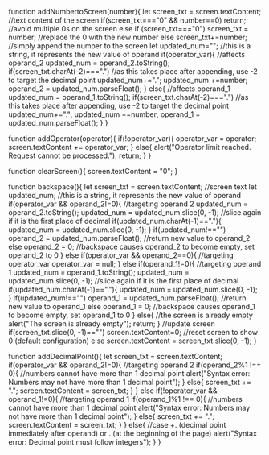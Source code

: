 function addNumbertoScreen(number){
    let screen_txt = screen.textContent; //text content of the screen
    if(screen_txt==="0" && number==0)
        return; //avoid multiple 0s on the screen
    else if (screen_txt==="0")
        screen_txt = number; //replace the 0 with the new number
    else
        screen_txt+=number; //simply append the number to the screen
    let updated_num=""; //this is a string, it represents the new value of operand
    if(operator_var){
        //affects operand_2
        updated_num = operand_2.toString();
        if(screen_txt.charAt(-2)===".") //as this takes place after appending, use -2 to target the decimal point
            updated_num+=".";
        updated_num +=number;
        operand_2 = updated_num.parseFloat();
    }
    else{
        //affects operand_1
        updated_num = operand_1.toString();
        if(screen_txt.charAt(-2)===".") //as this takes place after appending, use -2 to target the decimal point
            updated_num+=".";
        updated_num +=number;
        operand_1 = updated_num.parseFloat();
    }
}

function addOperator(operator){
    if(!operator_var){
        operator_var = operator;
        screen.textContent += operator_var;
    }
    else{
        alert("Operator limit reached. Request cannot be processed.");
        return;
    }
}

function clearScreen(){
    screen.textContent = "0";
}

function backspace(){
    let screen_txt = screen.textContent; //screen text
    let updated_num; //this is a string, it represents the new value of operand
    if(operator_var && operand_2!=0){
        //targeting operand 2
        updated_num = operand_2.toString();
        updated_num = updated_num.slice(0, -1);
        //slice again if it is the first place of decimal
        if(updated_num.charAt(-1)=="."){
            updated_num = updated_num.slice(0, -1);
        }
        if(updated_num!=="")
            operand_2 = updated_num.parseFloat(); //return new value to operand_2
        else
            operand_2 = 0; //backspace causes operand_2 to become empty, set operand_2 to 0
    }
    else if(operator_var && operand_2==0){
        //targeting operator_var
        operator_var = null;
    }
    else if(operand_1!=0){
        //targeting operand 1
        updated_num = operand_1.toString();
        updated_num = updated_num.slice(0, -1);
        //slice again if it is the first place of decimal
        if(updated_num.charAt(-1)=="."){
            updated_num = updated_num.slice(0, -1);
        }
        if(updated_num!=="")
            operand_1 = updated_num.parseFloat(); //return new value to operand_1
        else
            operand_1 = 0; //backspace causes operand_1 to become empty, set operand_1 to 0
    }
    else{
        //the screen is already empty
        alert("The screen is already empty");
        return;
    }
    //update screen
    if(screen_txt.slice(0, -1)=="")
        screen.textContent=0; //reset screen to show 0 (default configuration)
    else
        screen.textContent = screen_txt.slice(0, -1); 
}

function addDecimalPoint(){
    let screen_txt = screen.textContent;
    if(operator_var && operand_2!=0){
        //targeting operand 2
        if(operand_2%1 !== 0){
            //numbers cannot have more than 1 decimal point
            alert("Syntax error: Numbers may not have more than 1 decimal point");
        }
        else{
            screen_txt += ".";
            screen.textContent = screen_txt;
        }
    }
    else if(!operator_var && operand_1!=0){
        //targeting operand 1
        if(operand_1%1 !== 0){
            //numbers cannot have more than 1 decimal point
            alert("Syntax error: Numbers may not have more than 1 decimal point");
        }
        else{
            screen_txt += ".";
            screen.textContent = screen_txt;
        }
    }
    else{
        //case +. (decimal point immediately after operand) or . (at the beginning of the page)
        alert("Syntax error: Decimal point must follow integers");
    }
}